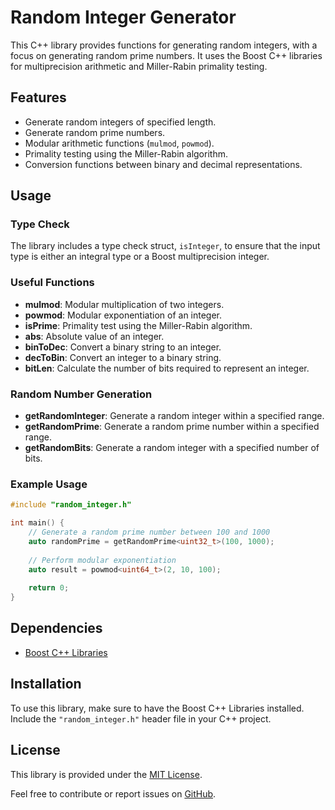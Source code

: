 # Random Integer Generator

This C++ library provides functions for generating random integers, with a focus on generating random prime numbers. It uses the Boost C++ libraries for multiprecision arithmetic and Miller-Rabin primality testing.

## Features

- Generate random integers of specified length.
- Generate random prime numbers.
- Modular arithmetic functions (`mulmod`, `powmod`).
- Primality testing using the Miller-Rabin algorithm.
- Conversion functions between binary and decimal representations.

## Usage

### Type Check

The library includes a type check struct, `isInteger`, to ensure that the input type is either an integral type or a Boost multiprecision integer.

### Useful Functions

- **mulmod**: Modular multiplication of two integers.
- **powmod**: Modular exponentiation of an integer.
- **isPrime**: Primality test using the Miller-Rabin algorithm.
- **abs**: Absolute value of an integer.
- **binToDec**: Convert a binary string to an integer.
- **decToBin**: Convert an integer to a binary string.
- **bitLen**: Calculate the number of bits required to represent an integer.

### Random Number Generation

- **getRandomInteger**: Generate a random integer within a specified range.
- **getRandomPrime**: Generate a random prime number within a specified range.
- **getRandomBits**: Generate a random integer with a specified number of bits.

### Example Usage

```cpp
#include "random_integer.h"

int main() {
    // Generate a random prime number between 100 and 1000
    auto randomPrime = getRandomPrime<uint32_t>(100, 1000);
    
    // Perform modular exponentiation
    auto result = powmod<uint64_t>(2, 10, 100);
    
    return 0;
}
```

## Dependencies

- [Boost C++ Libraries](https://www.boost.org/)

## Installation

To use this library, make sure to have the Boost C++ Libraries installed. Include the `"random_integer.h"` header file in your C++ project.

## License

This library is provided under the [MIT License](LICENSE).

Feel free to contribute or report issues on [GitHub](https://github.com/your_username/random-integer-generator).
